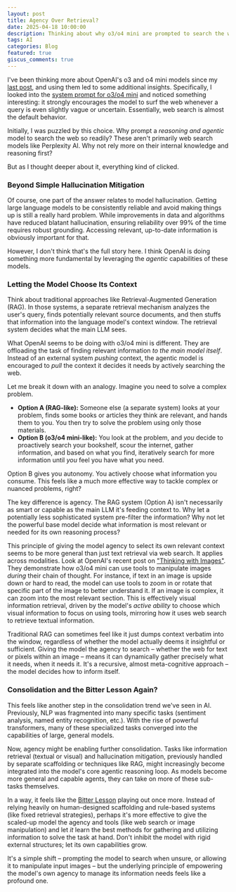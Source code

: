 ```yaml
---
layout: post
title: Agency Over Retrieval?
date: 2025-04-18 10:00:00
description: Thinking about why o3/o4 mini are prompted to search the web by default.
tags: AI
categories: Blog
featured: true
giscus_comments: true
---
```


I've been thinking more about OpenAI's o3 and o4 mini models since my [last post](/blog/2025/o3-o4mini-product-path/), and using them led to some additional insights. Specifically, I looked into the [system prompt for o3/o4 mini](https://x.com/elder_plinius/status/1912567149991776417) and noticed something interesting: it strongly encourages the model to surf the web whenever a query is even slightly vague or uncertain. Essentially, web search is almost the default behavior.

Initially, I was puzzled by this choice. Why prompt a *reasoning and agentic* model to search the web so readily? These aren't primarily web search models like Perplexity AI. Why not rely more on their internal knowledge and reasoning first?

But as I thought deeper about it, everything kind of clicked.

### Beyond Simple Hallucination Mitigation

Of course, one part of the answer relates to model hallucination. Getting large language models to be consistently reliable and avoid making things up is still a really hard problem. While improvements in data and algorithms have reduced blatant hallucination, ensuring reliability over 99% of the time requires robust grounding. Accessing relevant, up-to-date information is obviously important for that.

However, I don't think that's the full story here. I think OpenAI is doing something more fundamental by leveraging the *agentic* capabilities of these models.

### Letting the Model Choose Its Context

Think about traditional approaches like Retrieval-Augmented Generation (RAG). In those systems, a separate retrieval mechanism analyzes the user's query, finds potentially relevant source documents, and then stuffs that information into the language model's context window. The retrieval system decides what the main LLM sees.

What OpenAI seems to be doing with o3/o4 mini is different. They are offloading the task of finding relevant information *to the main model itself*. Instead of an external system *pushing* context, the agentic model is encouraged to *pull* the context it decides it needs by actively searching the web.

Let me break it down with an analogy. Imagine you need to solve a complex problem.
*   **Option A (RAG-like):** Someone else (a separate system) looks at your problem, finds some books or articles they think are relevant, and hands them to you. You then try to solve the problem using only those materials.
*   **Option B (o3/o4 mini-like):** You look at the problem, and *you* decide to proactively search your bookshelf, scour the internet, gather information, and based on what you find, iteratively search for more information until *you* feel you have what you need.

Option B gives you autonomy. You actively choose what information you consume. This feels like a much more effective way to tackle complex or nuanced problems, right?

The key difference is agency. The RAG system (Option A) isn't necessarily as smart or capable as the main LLM it's feeding context to. Why let a potentially less sophisticated system pre-filter the information? Why not let the powerful base model decide what information is most relevant or needed for its own reasoning process?

This principle of giving the model agency to select its own relevant context seems to be more general than just text retrieval via web search. It applies across modalities. Look at OpenAI's recent post on ["Thinking with Images"](https://openai.com/index/thinking-with-images/). They demonstrate how o3/o4 mini can use tools to manipulate images *during* their chain of thought. For instance, if text in an image is upside down or hard to read, the model can use tools to zoom in or rotate that specific part of the image to better understand it. If an image is complex, it can zoom into the most relevant section. This is effectively visual information retrieval, driven by the model's *active ability* to choose which visual information to focus on using tools, mirroring how it uses web search to retrieve textual information.

Traditional RAG can sometimes feel like it just dumps context verbatim into the window, regardless of whether the model actually deems it insightful or sufficient. Giving the model the agency to search – whether the web for text or pixels within an image – means it can dynamically gather precisely what it needs, when it needs it. It's a recursive, almost meta-cognitive approach – the model decides how to inform itself.

### Consolidation and the Bitter Lesson Again?

This feels like another step in the consolidation trend we've seen in AI. Previously, NLP was fragmented into many specific tasks (sentiment analysis, named entity recognition, etc.). With the rise of powerful transformers, many of these specialized tasks converged into the capabilities of large, general models.

Now, agency might be enabling further consolidation. Tasks like information retrieval (textual or visual) and hallucination mitigation, previously handled by separate scaffolding or techniques like RAG, might increasingly become integrated into the model's core agentic reasoning loop. As models become more general and capable agents, they can take on more of these sub-tasks themselves.

In a way, it feels like the [Bitter Lesson](https://www.cs.utexas.edu/~eunsol/courses/data/bitter_lesson.pdf) playing out once more. Instead of relying heavily on human-designed scaffolding and rule-based systems (like fixed retrieval strategies), perhaps it's more effective to give the scaled-up model the agency and tools (like web search or image manipulation) and let *it* learn the best methods for gathering and utilizing information to solve the task at hand. Don't inhibit the model with rigid external structures; let its own capabilities grow.

It's a simple shift – prompting the model to search when unsure, or allowing it to manipulate input images – but the underlying principle of empowering the model's own agency to manage its information needs feels like a profound one.